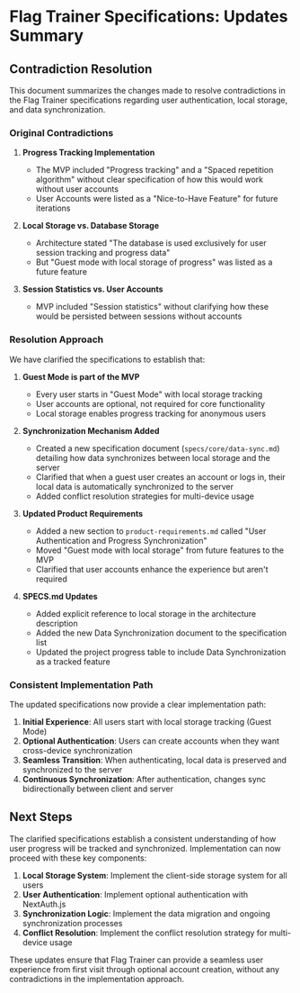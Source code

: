 # Flag Trainer Specifications: Updates Summary

## Contradiction Resolution

This document summarizes the changes made to resolve contradictions in the Flag Trainer specifications regarding user authentication, local storage, and data synchronization.

### Original Contradictions

1. **Progress Tracking Implementation**

   - The MVP included "Progress tracking" and a "Spaced repetition algorithm" without clear specification of how this would work without user accounts
   - User Accounts were listed as a "Nice-to-Have Feature" for future iterations

2. **Local Storage vs. Database Storage**

   - Architecture stated "The database is used exclusively for user session tracking and progress data"
   - But "Guest mode with local storage of progress" was listed as a future feature

3. **Session Statistics vs. User Accounts**
   - MVP included "Session statistics" without clarifying how these would be persisted between sessions without accounts

### Resolution Approach

We have clarified the specifications to establish that:

1. **Guest Mode is part of the MVP**

   - Every user starts in "Guest Mode" with local storage tracking
   - User accounts are optional, not required for core functionality
   - Local storage enables progress tracking for anonymous users

2. **Synchronization Mechanism Added**

   - Created a new specification document (`specs/core/data-sync.md`) detailing how data synchronizes between local storage and the server
   - Clarified that when a guest user creates an account or logs in, their local data is automatically synchronized to the server
   - Added conflict resolution strategies for multi-device usage

3. **Updated Product Requirements**

   - Added a new section to `product-requirements.md` called "User Authentication and Progress Synchronization"
   - Moved "Guest mode with local storage" from future features to the MVP
   - Clarified that user accounts enhance the experience but aren't required

4. **SPECS.md Updates**
   - Added explicit reference to local storage in the architecture description
   - Added the new Data Synchronization document to the specification list
   - Updated the project progress table to include Data Synchronization as a tracked feature

### Consistent Implementation Path

The updated specifications now provide a clear implementation path:

1. **Initial Experience**: All users start with local storage tracking (Guest Mode)
2. **Optional Authentication**: Users can create accounts when they want cross-device synchronization
3. **Seamless Transition**: When authenticating, local data is preserved and synchronized to the server
4. **Continuous Synchronization**: After authentication, changes sync bidirectionally between client and server

## Next Steps

The clarified specifications establish a consistent understanding of how user progress will be tracked and synchronized. Implementation can now proceed with these key components:

1. **Local Storage System**: Implement the client-side storage system for all users
2. **User Authentication**: Implement optional authentication with NextAuth.js
3. **Synchronization Logic**: Implement the data migration and ongoing synchronization processes
4. **Conflict Resolution**: Implement the conflict resolution strategy for multi-device usage

These updates ensure that Flag Trainer can provide a seamless user experience from first visit through optional account creation, without any contradictions in the implementation approach.
